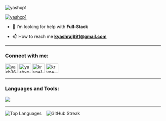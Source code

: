 <p align="left">
  <img src="https://komarev.com/ghpvc/?username=yashxp1&label=Profile%20views&color=0e75b6&style=flat" alt="yashxp1" />
</p>

<p align="left">
  <a href="https://twitter.com/yashxp1" target="blank">
    <img src="https://img.shields.io/twitter/follow/yashxp1?logo=twitter&style=for-the-badge" alt="yashxp1" />
  </a>
</p>

- 🤝 I’m looking for help with **Full-Stack**

- 📫 How to reach me **kyashraj991@gmail.com**

---

<h3 align="left">Connect with me:</h3>
<p align="left">
  <a href="https://dev.to/yash360" target="blank"><img src="https://raw.githubusercontent.com/rahuldkjain/github-profile-readme-generator/master/src/images/icons/Social/devto.svg" alt="yash360" height="30" width="40" /></a>
  <a href="https://twitter.com/yashxp1" target="blank"><img src="https://raw.githubusercontent.com/rahuldkjain/github-profile-readme-generator/master/src/images/icons/Social/twitter.svg" alt="yashxp1" height="30" width="40" /></a>
  <a href="https://instagram.com/krvne1" target="blank"><img src="https://raw.githubusercontent.com/rahuldkjain/github-profile-readme-generator/master/src/images/icons/Social/instagram.svg" alt="krvne1" height="30" width="40" /></a>
  <a href="https://discord.gg/krvne" target="blank"><img src="https://raw.githubusercontent.com/rahuldkjain/github-profile-readme-generator/master/src/images/icons/Social/discord.svg" alt="krvne" height="30" width="40" /></a>
</p>

---

<h3 align="left">Languages and Tools:</h3>

<p align="left">
  <img src="https://skillicons.dev/icons?i=html,css,tailwind,figma,js,vite,ts,python,react,nextjs,redux,nodejs,express,mongodb,postgres,prisma,git,postman,docker,ubuntu,bash" />
</p>

---

<p align="left">
  <img src="https://github-readme-stats.vercel.app/api/top-langs?username=yashxp1&show_icons=true&locale=en&layout=compact&theme=outrun" alt="Top Languages" />
  &nbsp;&nbsp;
  <img src="https://github-readme-streak-stats.herokuapp.com/?user=yashxp1" alt="GitHub Streak" />
</p>
